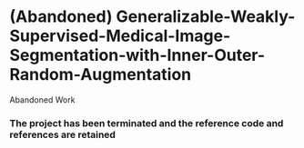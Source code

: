 # (Abandoned) Generalizable-Weakly-Supervised-Medical-Image-Segmentation-with-Inner-Outer-Random-Augmentation
Abandoned Work

### The project has been terminated and the reference code and references are retained
